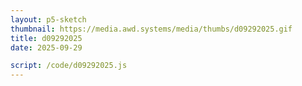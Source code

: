 ```yaml
---
layout: p5-sketch
thumbnail: https://media.awd.systems/media/thumbs/d09292025.gif
title: d09292025
date: 2025-09-29

script: /code/d09292025.js
---
```

